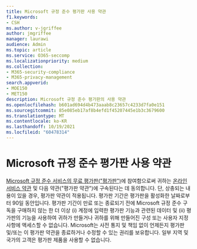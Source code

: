 ```yaml
---
title: Microsoft 규정 준수 평가판 사용 약관
f1.keywords:
- CSH
ms.author: v-jgriffee
author: jmgriffee
manager: laurawi
audience: Admin
ms.topic: article
ms.service: O365-seccomp
ms.localizationpriority: medium
ms.collection:
- M365-security-compliance
- M365-privacy-management
search.appverid:
- MOE150
- MET150
description: Microsoft 규정 준수 평가판의 사용 약관
ms.openlocfilehash: b601ad694d4b473aaab8c23657c4233d7fa0e151
ms.sourcegitcommit: 85e085eb17af8b4efd1f45207445e1b3c3679600
ms.translationtype: MT
ms.contentlocale: ko-KR
ms.lasthandoff: 10/19/2021
ms.locfileid: "60478314"
---
```

# <a name="microsoft-compliance-trial-terms-and-conditions"></a>Microsoft 규정 준수 평가판 사용 약관

[Microsoft 규정 준수 서비스의 무료 평가판("평가판")](privacy-management-trial.md)에 참여함으로써 귀하는 [온라인 서비스 약관](https://go.microsoft.com/fwlink/?linkid=2108910) 및 다음 약관("평가판 약관")에 구속된다는 데 동의합니다. 단, 상충되는 내용이 있을 경우, 평가판 약관이 적용됩니다. 평가판 기간은 평가판을 활성화한 날짜로부터 90일 동안입니다. 평가판 기간이 만료 또는 종료되기 전에 Microsoft 규정 준수 구독을 구매하지 않는 한 더 이상 (i) 계정에 입력한 평가판 기능과 관련된 데이터 및 (ii) 평가판의 기능을 사용하여 귀하가 만들거나 귀하를 위해 만들어진 구성 또는 사용자 지정 사항에 액세스할 수 없습니다. Microsoft는 사전 통지 및 책임 없이 언제든지 평가판 및/또는 이 평가판 약관을 종료하거나 수정할 수 있는 권리를 보유합니다. 일부 지역 및 국가의 고객은 평가판 제품을 사용할 수 없습니다.
